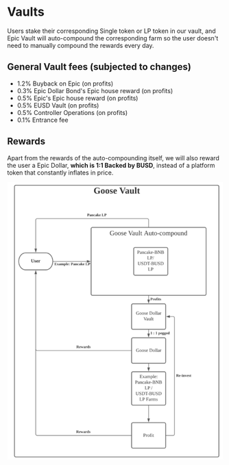 # Vaults

Users stake their corresponding Single token or LP token in our vault, and Epic Vault will auto-compound the corresponding farm so the user doesn't need to manually compound the rewards every day.

## **General Vault fees \(subjected to changes\)**

* 1.2% Buyback on Epic \(on profits\)
* 0.3% Epic Dollar Bond's Epic house reward \(on profits\)
* 0.5% Epic's Epic house reward \(on profits\)
* 0.5% EUSD Vault \(on profits\) 
* 0.5% Controller Operations \(on profits\)
* 0.1% Entrance fee

## Rewards

Apart from the rewards of the auto-compounding itself, we will also reward the user a Epic Dollar, **which is 1:1 Backed by BUSD**, instead of a platform token that constantly inflates in price.

![](../.gitbook/assets/image%20%283%29%20%281%29.png)


